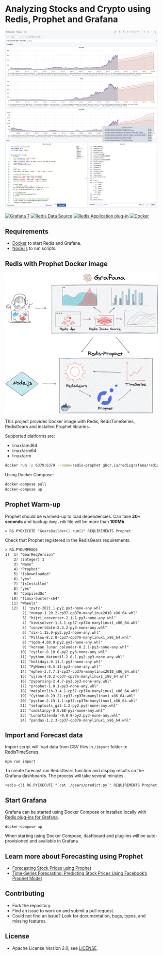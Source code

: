 # Analyzing Stocks and Crypto using Redis, Prophet and Grafana

![Finance](https://raw.githubusercontent.com/RedisGrafana/redis-finance-prophet/main/images/finance.png)

[![Grafana 7](https://img.shields.io/badge/Grafana-7-orange)](https://www.grafana.com)
[![Redis Data Source](https://img.shields.io/badge/dynamic/json?color=blue&label=Redis%20Data%20Source&query=%24.version&url=https%3A%2F%2Fgrafana.com%2Fapi%2Fplugins%2Fredis-datasource)](https://grafana.com/grafana/plugins/redis-datasource)
[![Redis Application plug-in](https://img.shields.io/badge/dynamic/json?color=blue&label=Redis%20Application%20plug-in&query=%24.version&url=https%3A%2F%2Fgrafana.com%2Fapi%2Fplugins%2Fredis-app)](https://grafana.com/grafana/plugins/redis-app)
[![Docker](https://github.com/RedisGrafana/redis-finance-prophet/actions/workflows/docker.yml/badge.svg)](https://github.com/RedisGrafana/redis-finance-prophet/actions/workflows/docker.yml)

## Requirements

- [Docker](https://docker.com) to start Redis and Grafana.
- [Node.js](https://nodejs.org) to run scripts.

## Redis with Prophet Docker image

![Redis-Prophet](https://raw.githubusercontent.com/RedisGrafana/redis-finance-prophet/main/images/redis-prophet.png)

This project provides Docker image with Redis, RedisTimeSeries, RedisGears and installed Prophet libraries.

Supported platforms are:

- linux/amd64
- linux/arm64
- linux/arm

```bash
docker run -p 6379:6379 --name=redis-prophet ghcr.io/redisgrafana/redis-prophet:latest
```

Using Docker Compose:

```bash
docker-compose pull
docker-compose up
```

## Prophet Warm-up

Prophet should be warmed-up to load dependencies. Can take **30+ seconds** and backup `dump.rdb` file will be more than **100Mb**.

```
> RG.PYEXECUTE "GearsBuilder().run()" REQUIREMENTS Prophet
```

Check that Prophet registered in the RedisGears requirements:

```
> RG.PYDUMPREQS
1)  1) "GearReqVersion"
    2) (integer) 1
    3) "Name"
    4) "Prophet"
    5) "IsDownloaded"
    6) "yes"
    7) "IsInstalled"
    8) "yes"
    9) "CompiledOs"
   10) "linux-buster-x64"
   11) "Wheels"
   12)  1) "pytz-2021.1-py2.py3-none-any.whl"
        2) "numpy-1.20.2-cp37-cp37m-manylinux2010_x86_64.whl"
        3) "hijri_converter-2.1.1-py3-none-any.whl"
        4) "kiwisolver-1.3.1-cp37-cp37m-manylinux1_x86_64.whl"
        5) "convertdate-2.3.2-py3-none-any.whl"
        6) "six-1.15.0-py2.py3-none-any.whl"
        7) "Pillow-8.2.0-cp37-cp37m-manylinux1_x86_64.whl"
        8) "tqdm-4.60.0-py2.py3-none-any.whl"
        9) "korean_lunar_calendar-0.2.1-py3-none-any.whl"
       10) "cycler-0.10.0-py2.py3-none-any.whl"
       11) "python_dateutil-2.8.1-py2.py3-none-any.whl"
       12) "holidays-0.11.1-py3-none-any.whl"
       13) "PyMeeus-0.5.11-py3-none-any.whl"
       14) "ephem-3.7.7.1-cp37-cp37m-manylinux2010_x86_64.whl"
       15) "ujson-4.0.2-cp37-cp37m-manylinux1_x86_64.whl"
       16) "pyparsing-2.4.7-py2.py3-none-any.whl"
       17) "prophet-1.0.1-py3-none-any.whl"
       18) "matplotlib-3.4.1-cp37-cp37m-manylinux1_x86_64.whl"
       19) "Cython-0.29.22-cp37-cp37m-manylinux1_x86_64.whl"
       20) "pystan-2.19.1.1-cp37-cp37m-manylinux1_x86_64.whl"
       21) "setuptools_git-1.2-py2.py3-none-any.whl"
       22) "cmdstanpy-0.9.68-py3-none-any.whl"
       23) "LunarCalendar-0.0.9-py2.py3-none-any.whl"
       24) "pandas-1.2.3-cp37-cp37m-manylinux1_x86_64.whl"
```

## Import and Forecast data

Import script will load data from CSV files in `/import` folder to RedisTimeSeries.

```
npm run import
```

To create forecast run RedisGears function and display results on the Grafana dashboards. The process will take several minutes .

```
redis-cli RG.PYEXECUTE "`cat ./gears/predict.py`" REQUIREMENTS Prophet
```

## Start Grafana

Grafana can be started using Docker Compose or installed locally with [Redis plug-ins for Grafana](https://redisgrafana.github.io).

```
docker-compose up
```

When starting using Docker Compose, dashboard and plug-ins will be auto-provisioned and available in Grafana.

## Learn more about Forecasting using Prophet

- [Forecasting Stock Prices using Prophet](https://towardsdatascience.com/forecasting-stock-prices-using-prophet-652b31fb564e)
- [Time-Series Forecasting: Predicting Stock Prices Using Facebook’s Prophet Model](https://towardsdatascience.com/time-series-forecasting-predicting-stock-prices-using-facebooks-prophet-model-9ee1657132b5)

## Contributing

- Fork the repository.
- Find an issue to work on and submit a pull request.
- Could not find an issue? Look for documentation, bugs, typos, and missing features.

## License

- Apache License Version 2.0, see [LICENSE](https://github.com/RedisGrafana/grafana-finance-prophet/blob/main/LICENSE).
